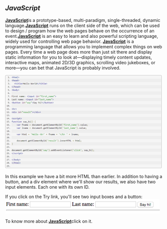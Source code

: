 ## *JavaScript*

[**JavaScript**](https://www.w3schools.com/js/default.asp)is a prototype-based, multi-paradigm, single-threaded, dynamic language.[**JavaScript**](https://www.w3schools.com/js/default.asp) runs on the client side of the web, which can be used to design / program how the web pages behave on the occurrence of an event.[**JavaScript**](https://www.w3schools.com/js/default.asp) is an easy to learn and also powerful scripting language, widely used for controlling web page behavior.
[**JavaScript**](https://www.w3schools.com/js/default.asp) is a programming language that allows you to implement complex things on web pages. Every time a web page does more than just sit there and display static information for you to look at—displaying timely content updates, interactive maps, animated 2D/3D graphics, scrolling video jukeboxes, or more—you can bet that JavaScript is probably involved.

![JavaScript](JS.png)

In this example we have a bit more HTML than earlier. In addition to having a button, and a div element where we'll show our results, we also have two input elements. Each one with its own ID.

If you click on the Try link, you'll see two input boxes and a button:
![result](inputform.png)
 
 To know more about [**JavaScript**](https://www.w3schools.com/js/default.asp)click on it.


